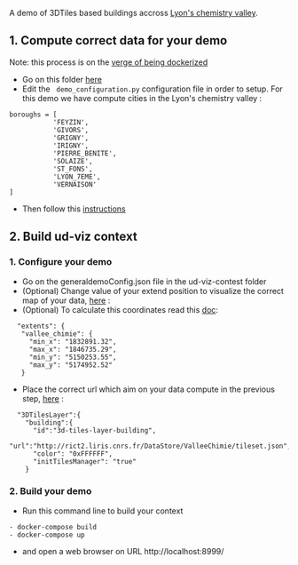 
A demo of 3DTiles based buildings accross [Lyon's chemistry valley](https://fr.wikipedia.org/wiki/Vall%C3%A9e_de_la_chimie).

## 1. Compute correct data for your demo
Note: this process is on the [verge of being dockerized](../../Computations/3DTiles/ChemistryValley)

- Go on this folder [here](https://github.com/VCityTeam/UD-Reproducibility/tree/master/Computations/3DTiles/LyonTemporal/PythonCallingDocker)
- Edit the ``` demo_configuration.py``` configuration file in order to setup. For this demo we have compute cities in the Lyon's chemistry valley :

```
boroughs = [
           'FEYZIN',
           'GIVORS',
           'GRIGNY',
           'IRIGNY',
           'PIERRE_BENITE',
           'SOLAIZE',
           'ST_FONS',
           'LYON_7EME',
           'VERNAISON'
]
```
- Then follow this [instructions](https://github.com/VCityTeam/UD-Reproducibility/tree/master/Computations/3DTiles/LyonTemporal/PythonCallingDocker#readme)

## 2. Build ud-viz context

### 1. Configure your demo
- Go on the generaldemoConfig.json file in the ud-viz-contest folder
- (Optional) Change value of your extend position to visualize the correct map of your data, [here](https://github.com/VCityTeam/UD-Reproducibility/blob/master/Demos/ValleeChimie/ud-viz-context/generalDemoConfig.json#L44) :
- (Optional) To calculate this coordinates read this [doc](https://github.com/VCityTeam/VCity/wiki/Adapt_extent): 
 ```
   "extents": {
    "vallee_chimie": {
      "min_x": "1832891.32",
      "max_x": "1846735.29",
      "min_y": "5150253.55",
      "max_y": "5174952.52"
    }
  ```
- Place the correct url which aim on your data compute in the previous step, [here](https://github.com/VCityTeam/UD-Reproducibility/blob/master/Demos/ValleeChimie/ud-viz-context/generalDemoConfig.json#L61) :
```
  "3DTilesLayer":{
    "building":{
      "id":"3d-tiles-layer-building",
      "url":"http://rict2.liris.cnrs.fr/DataStore/ValleeChimie/tileset.json",
      "color": "0xFFFFFF",
      "initTilesManager": "true"
    }
 ```
### 2. Build your demo
 - Run this command line to build your context
```
- docker-compose build
- docker-compose up

```

- and open a web browser on URL http://localhost:8999/

